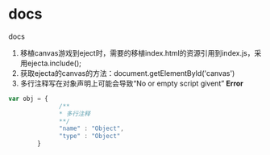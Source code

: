 docs
====

docs

1. 移植canvas游戏到eject时，需要的移植index.html的资源引用到index.js，采用ejecta.include();
2. 获取ejecta的canvas的方法：document.getElementById('canvas')
3. 多行注释写在对象声明上可能会导致“No or empty script givent” __Error__ 

```javascript
var obj = {
              /**
              * 多行注释
              **/
              "name" : "Object",
              "type" : "Object"
        }
```
